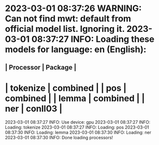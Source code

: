 2023-03-01 08:37:26 WARNING: Can not find mwt: default from official model list. Ignoring it.
2023-03-01 08:37:27 INFO: Loading these models for language: en (English):
========================
| Processor | Package  |
------------------------
| tokenize  | combined |
| pos       | combined |
| lemma     | combined |
| ner       | conll03  |
========================

2023-03-01 08:37:27 INFO: Use device: gpu
2023-03-01 08:37:27 INFO: Loading: tokenize
2023-03-01 08:37:27 INFO: Loading: pos
2023-03-01 08:37:30 INFO: Loading: lemma
2023-03-01 08:37:30 INFO: Loading: ner
2023-03-01 08:37:30 INFO: Done loading processors!
